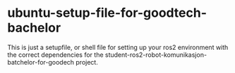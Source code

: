 # ubuntu-setup-file-for-goodtech-bachelor
This is just a setupfile, or shell file for setting up your ros2 environment with the correct dependencies for the student-ros2-robot-komunikasjon-batchelor-for-goodech project.
